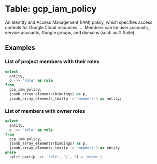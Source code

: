 # Table:  gcp_iam_policy

An Identity and Access Management (IAM) policy, which specifies access controls for Google Cloud resources. ... Members can be user accounts, service accounts, Google groups, and domains (such as G Suite).

## Examples

### List of project members with their roles

```sql
select
  entity,
  p ->> 'role' as role
from
  gcp_iam_policy,
  jsonb_array_elements(bindings) as p,
  jsonb_array_elements_text(p -> 'members') as entity;
```


### List of members with owner roles

```sql
select
  entity,
  p ->> 'role' as role
from
  gcp_iam_policy,
  jsonb_array_elements(bindings) as p,
  jsonb_array_elements_text(p -> 'members') as entity
where
  split_part(p ->> 'role', '/', 2) = 'owner';
```